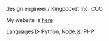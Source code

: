 design engineer / Kingpocket Inc. COO<br />

My website is [here](https://izuku.tech)

Languages ▷ Python, Node.js, PHP


